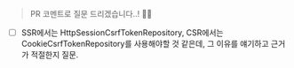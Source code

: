 > PR 코멘트로 질문 드리겠습니다..! 🙇‍♂️

- [ ] SSR에서는 HttpSessionCsrfTokenRepository, CSR에서는 CookieCsrfTokenRepository를 사용해야할 것 같은데, 그 이유를 얘기하고 근거가 적절한지 질문.


